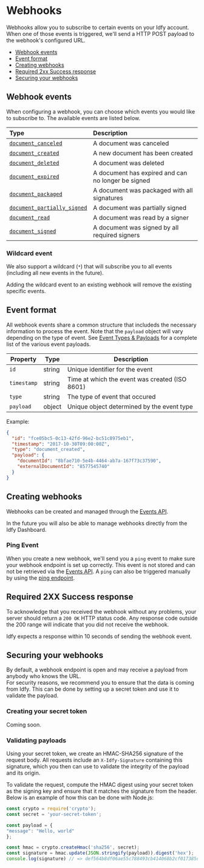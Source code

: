 # Webhooks

Webhooks allow you to subscribe to certain events on your Idfy account. When one of those events is triggered, we'll send a HTTP POST payload to the webhook's configured URL.

* [Webhook events](#webhook-events)
* [Event format](#event-format)
* [Creating webhooks](#creating-webhooks)
* [Required 2xx Success response](#required-2xx-success-response)
* [Securing your webhooks](#securing-your-webhooks)

## Webhook events

When configuring a webhook, you can choose which events you would like to subscribe to. The available events are listed below.

| Type | Description |
| :--- | :--- |
| [`document_canceled`](/events/#documentcanceledevent) | A document was canceled |
| [`document_created`](/events/#documentcreatedevent) | A new document has been created |
| [`document_deleted`](/events/#documentdeletedevent) | A document was deleted |
| [`document_expired`](/events/#documentexpiredevent) | A document has expired and can no longer be signed |
| [`document_packaged`](/events/#documentpartiallysignedevent) | A document was packaged with all signatures |
| [`document_partially_signed`](/events/documentpartiallysignedevent) | A document was partially signed |
| [`document_read`](/events/#documentreadevent) | A document was read by a signer |
| [`document_signed`](/events/#documentsignedevent) | A document was signed by all required signers |

### Wildcard event
We also support a wildcard (`*`) that will subscribe you to all events (including all new events in the future). 

Adding the wildcard event to an existing webhook will remove the existing specific events.

## Event format

All webhook events share a common structure that includeds the necessary information to process the event. Note that the `payload` object will vary depending on the type of event. See [Event Types & Payloads](/events/#event-types--payloads) for a complete list of the various event payloads.

| Property | Type | Description |
| --- | --- | --- |
| `id` | string | Unique identifier for the event |
| `timestamp` | string | Time at which the event was created \(ISO 8601\) |
| `type` | string | The type of event that occured |
| `payload` | object | Unique object determined by the event type |

Example:

```json
{
  "id": "fce05bc5-0c13-42fd-96e2-bc51c8975eb1",
  "timestamp": "2017-10-30T09:00:00Z",
  "type": "document_created",
  "payload": {
    "documentId": "8bfae710-5e4b-4464-ab7a-167f73c37590",
    "externalDocumentId": "8577545740"
  }
}
```

## Creating webhooks

Webhooks can be created and managed through the [Events API](http://event-test.idfy.io/#tag/Webhooks).

In the future you will also be able to manage webhooks directly from the Idfy Dashboard.

### Ping Event

When you create a new webhook, we'll send you a `ping` event to make sure your webhook endpoint is set up correctly. This event is not stored and can not be retrieved via the [Events API](http://event-test.idfy.io/#tag/Webhooks). A `ping` can also be triggered manually by using the [ping endpoint](http://event-test.idfy.io/#operation/Webhooks_PingWebhook).

## Required 2XX Success response

To acknowledge that you received the webhook without any problems, your server should return a `200 OK` HTTP status code. Any response code outside the 200 range will indicate that you did not receive the webhook.

Idfy expects a response within 10 seconds of sending the webhook event.

## Securing your webhooks

By default, a webhook endpoint is open and may receive a payload from anybody who knows the URL.  
For security reasons, we recommend you to ensure that the data is coming from Idfy. This can be done by setting up a secret token and use it to validate the payload.

### Creating your secret token

Coming soon.

### Validating payloads

Using your secret token, we create an HMAC-SHA256 signature of the request body. All requests include an `X-Idfy-Signature` containing this signature, which you then can use to validate the integrity of the payload and its origin.

To validate the request, compute the HMAC digest using your secret token as the signing key and ensure that it matches the signature from the header. Below is an example of how this can be done with Node.js:

```js
const crypto = require('crypto');
const secret = 'your-secret-token';

const payload = {
"message": "Hello, world"
};

const hmac = crypto.createHmac('sha256', secret);
const signature = hmac.update(JSON.stringify(payload)).digest('hex');
console.log(signature) // => def564b8df06ae55c788493cb414068b2cf017385d96ecb39aa3e844fdbbcdea
```



